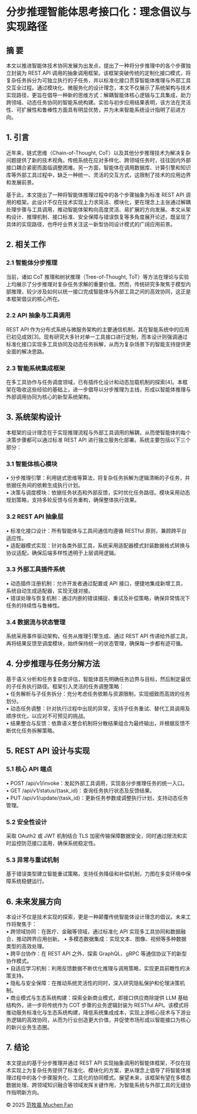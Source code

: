 # 分步推理智能体思考接口化：理念倡议与实现路径

## 摘 要

本文以推进智能体技术协同发展为出发点，提出了一种将分步推理中的各个步骤独立封装为 REST API 调用的抽象调用框架。该框架突破传统的定制化接口模式，将复杂任务拆分为可独立执行的子任务，并以标准化接口贯穿智能体推理与外部工具交互全过程。通过模块化、微服务化的设计理念，本文不仅展示了系统架构与技术实现路径，更旨在倡导一种新的思维方式：解耦智能体核心逻辑与工具集成，助力跨领域、动态任务协同的智能系统构建。实验与初步应用结果表明，该方法在灵活性、可扩展性和鲁棒性方面具有明显优势，并为未来智能系统设计指明了前进方向。

## 1. 引言

近年来，链式思维（Chain-of-Thought, CoT）以及其他分步推理技术为解决复杂问题提供了新的技术视角。传统系统在应对多样化、跨领域任务时，往往因内外部接口耦合紧密而面临调整困难。另一方面，智能体在调用数据库、计算引擎和知识库等外部工具过程中，缺乏一种统一、灵活的交互方式，这限制了技术的应用边界和发展前景。

基于此，本文提出了一种将智能体推理过程中的各个步骤抽象为标准 REST API 调用的框架。此设计不仅在技术实现上力求简洁、模块化，更在理念上主张通过解耦处理步骤与工具调用，推动智能体架构向高度灵活、易扩展的方向发展。本文从架构设计、推理机制、接口标准、安全保障与错误恢复等多角度展开论述，既呈现了具体的实现路径，也呼吁业界关注这一新型协同设计模式的广阔应用前景。

## 2. 相关工作

### 2.1 智能体分步推理

当前，诸如 CoT 推理和树状推理（Tree-of-Thought, ToT）等方法在理论与实验上均展示了分步推理对复杂任务求解的重要价值。然而，传统研究多聚焦于模型内部推理，较少涉及如何以统一接口完成智能体与外部工具之间的高效协同，这正是本框架倡议的核心所在。

### 2.2 API 抽象与工具调用

REST API 作为分布式系统与微服务架构的主要通信机制，其在智能系统中的应用已初见成效[3]。现有研究大多针对单一工具接口进行定制，而本设计则强调通过标准化接口实现多工具协同及动态任务拆解，从而为复杂场景下的智能支持提供更全面的解决思路。

### 2.3 智能系统集成框架

在多工具协作与任务调度领域，已有插件化设计和动态加载机制的探索[4]。本框架在吸收这些经验的基础上，进一步倡导以分步推理为主线，形成以智能体推理与外部调用协同为核心的新型系统架构。

## 3. 系统架构设计

本框架的设计理念在于实现推理流程与外部工具调用的解耦，从而使智能体的每个决策步骤都可以通过标准 REST API 进行独立服务化部署。系统主要包括以下三个部分：

### 3.1 智能体核心模块

• 分步推理引擎：利用链式思维等算法，将复杂任务拆解为逻辑清晰的子任务，并依据任务间的依赖生成执行计划。  
• 决策与调度模块：依据任务状态和外部反馈，实时优化任务路径。模块采用动态规划策略，支持多轮反馈与任务重构，确保整体执行效果。

### 3.2 REST API 抽象层

• 标准化接口设计：所有智能体与工具间通信均遵循 RESTful 原则，兼顾跨平台适应性。  
• 适配器模式实现：针对各类外部工具，系统采用适配器模式封装数据格式转换与协议适配，确保后端多样性透明于上层调用逻辑。

### 3.3 外部工具插件系统

• 动态插件注册机制：允许开发者通过配置或 API 接口，便捷地集成新增工具，系统自动生成适配器，实现无缝对接。  
• 错误处理与恢复机制：通过内嵌的错误捕捉、重试及补偿策略，确保异常情况下任务的持续性与鲁棒性。

### 3.4 数据流与状态管理

系统采用事件驱动架构，任务从推理引擎生成、通过 REST API 传递给外部工具，再将结果反馈至调度模块，始终保持统一的状态管理，确保每一步都有迹可循。

## 4. 分步推理与任务分解方法

基于语义分析和任务复杂度评估，智能体首先明确任务边界与目标，然后制定最优的子任务执行路径。框架引入灵活的任务调整策略：  
• 任务解析与子任务拆分：充分考虑任务依赖与资源限制，实现细致而高效的任务划分。  
• 动态任务调整：针对执行过程中出现的异常，支持子任务重试、替代工具调用及顺序优化，以应对不可预见的挑战。  
• 结果整合与反馈：依靠语义整合机制将分散结果组合为最终输出，并根据反馈不断优化任务拆解策略。

## 5. REST API 设计与实现

### 5.1 核心 API 端点

• POST /api/v1/invoke：发起外部工具调用，实现各分步推理任务的统一入口。  
• GET /api/v1/status/{task_id}：查询任务执行状态及反馈结果。  
• PUT /api/v1/update/{task_id}：更新任务参数或调整执行计划，支持动态任务管理。

### 5.2 安全性设计

采取 OAuth2 或 JWT 机制结合 TLS 加密传输保障数据安全，同时通过限流和实时监控防范接口滥用，确保系统稳定性。

### 5.3 异常与重试机制

基于错误类型建立智能重试策略，支持任务降级和补偿机制，力图在多变环境中保障系统稳健运行。

## 6. 未来发展方向

本设计不仅是技术实现的探索，更是一种颠覆传统智能体设计理念的倡议。未来工作将聚焦于：  
• 跨领域协同：在医疗、金融等领域，通过标准化 API 实现多工具协同和数据融合，推动跨界应用创新。
• 多模态数据集成：实现文本、图像、视频等多种数据类型的高效处理。  
• 跨平台协作：在 REST API 之外，探索 GraphQL、gRPC 等通信协议下的新型协作模式。  
• 自适应学习机制：利用反馈数据不断优化推理与调用策略，实现更具前瞻性的决策支持。  
• 隐私与安全保障：在推动系统灵活性的同时，深入研究隐私保护和伦理决策机制。  
• 商业模式与生态系统构建：探索全新商业模式，即接口供应商除提供 LLM 基础结构外，进一步将传统作为 COT 步骤的业务逻辑封装为 RESTful API。该模式将推动服务标准化与生态系统构建，降低系统集成成本，实现上游核心技术与下游业务逻辑的高效协同，从而为行业创造更大价值，并促使市场形成以智能接口为核心的新兴业务生态圈。

## 7. 结论

本文提出的基于分步推理并通过 REST API 实现抽象调用的智能体框架，不仅在技术实现上为复杂任务提供了标准化、模块化的方案，更从理念上倡导了将智能体推理过程中的各个步骤服务化、工具化的协同模式。展望未来，该框架有望在多模态数据处理、跨领域知识融合等领域发挥关键作用，为智能系统与外部工具的无缝协作指明新方向。

© 2025 [范牧晨 Muchen Fan](https://muchen.fan)
